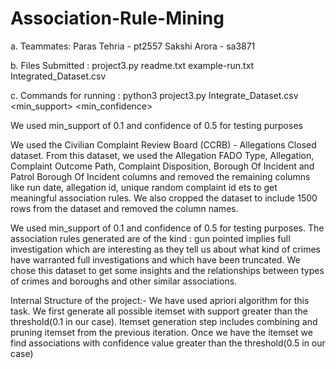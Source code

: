 # Association-Rule-Mining

a. Teammates:
Paras Tehria - pt2557
Sakshi Arora - sa3871


b. Files Submitted :
project3.py readme.txt example-run.txt Integrated_Dataset.csv


c. Commands for running :
python3 project3.py Integrate_Dataset.csv <min_support> <min_confidence>


We used min_support of 0.1 and confidence of 0.5 for testing purposes

We used the Civilian Complaint Review Board (CCRB) - Allegations Closed dataset.
From this dataset, we used the Allegation FADO Type, Allegation, Complaint Outcome Path, Complaint Disposition, Borough Of Incident and Patrol
Borough Of Incident columns and removed the remaining columns like run date, allegation id, unique random complaint id ets to get meaningful association rules.
We also cropped the dataset to include 1500 rows from the dataset and removed the column names.


We used min_support of 0.1 and confidence of 0.5 for testing purposes. The association rules generated are of the kind : gun pointed implies full investigation which are interesting
as they tell us about what kind of crimes have warranted full investigations and which have been truncated. We chose this dataset to get some insights and
the relationships between types of crimes and boroughs and other similar associations.


Internal Structure of the project:-
We have used apriori algorithm for this task. We first generate all possible itemset with support greater than the
threshold(0.1 in our case). Itemset generation step includes combining and pruning itemset from the previous iteration.
Once we have the itemset we find associations with confidence value greater than the threshold(0.5 in our case)
